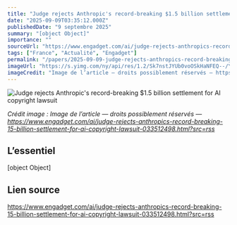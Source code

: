 ```yaml
---
title: "Judge rejects Anthropic's record-breaking $1.5 billion settlement for AI copyright lawsuit"
date: "2025-09-09T03:35:12.000Z"
publishedDate: "9 septembre 2025"
summary: "[object Object]"
importance: ""
sourceUrl: "https://www.engadget.com/ai/judge-rejects-anthropics-record-breaking-15-billion-settlement-for-ai-copyright-lawsuit-033512498.html?src=rss"
tags: ["France", "Actualité", "Engadget"]
permalink: "/papers/2025-09-09-judge-rejects-anthropics-record-breaking-dollar15-billion-settlement-for-ai-copyright-lawsuit"
imageUrl: "https://s.yimg.com/ny/api/res/1.2/Sk7nstJYUb0voOSkHaNFEQ--/YXBwaWQ9aGlnaGxhbmRlcjt3PTEyMDA7aD04MDA-/https://s.yimg.com/os/creatr-uploaded-images/2025-01/9f45a4f0-cd3f-11ef-9f7f-4b5b05024ed7"
imageCredit: "Image de l’article — droits possiblement réservés — https://www.engadget.com/ai/judge-rejects-anthropics-record-breaking-15-billion-settlement-for-ai-copyright-lawsuit-033512498.html?src=rss"
---
```


![Judge rejects Anthropic's record-breaking $1.5 billion settlement for AI copyright lawsuit](https://s.yimg.com/ny/api/res/1.2/Sk7nstJYUb0voOSkHaNFEQ--/YXBwaWQ9aGlnaGxhbmRlcjt3PTEyMDA7aD04MDA-/https://s.yimg.com/os/creatr-uploaded-images/2025-01/9f45a4f0-cd3f-11ef-9f7f-4b5b05024ed7)

*Crédit image : Image de l’article — droits possiblement réservés — https://www.engadget.com/ai/judge-rejects-anthropics-record-breaking-15-billion-settlement-for-ai-copyright-lawsuit-033512498.html?src=rss*

## L’essentiel

[object Object]

## Lien source

https://www.engadget.com/ai/judge-rejects-anthropics-record-breaking-15-billion-settlement-for-ai-copyright-lawsuit-033512498.html?src=rss
